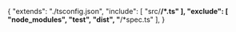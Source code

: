 {
  "extends": "./tsconfig.json",
  "include": [
    "src/**/*.ts"
  ],
  "exclude": [
    "node_modules",
    "test",
    "dist",
    "**/*spec.ts"
  ],
}